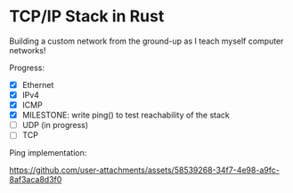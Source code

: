 # TCP/IP Stack in Rust

Building a custom network from the ground-up as I teach myself computer networks!

Progress:
- [x] Ethernet
- [x] IPv4
- [x] ICMP
- [x] MILESTONE: write ping() to test reachability of the stack 
- [ ] UDP (in progress)
- [ ] TCP   

Ping implementation:

https://github.com/user-attachments/assets/58539268-34f7-4e98-a9fc-8af3aca8d3f0


